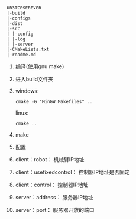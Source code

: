 ```
UR3TCPSEREVER
|-build
|-configs
|-dist
|-src
| |-config
| |-log
| |-server
|-CMakeLists.txt
|-readme.md
```

1. 编译(使用gnu make)
  1. 进入build文件夹
  2. windows:
     ```
     cmake -G "MinGW Makefiles" ..
     ```
     linux:
     ```
     cmake ..
     ```
  3. make

2. 配置
  1. client：robot： 机械臂IP地址
  2. client：usefixedcontrol： 控制器IP地址是否固定
  3. client：control： 控制器IP地址
  4. server：address： 服务器IP地址
  5. server：port： 服务器开放的端口